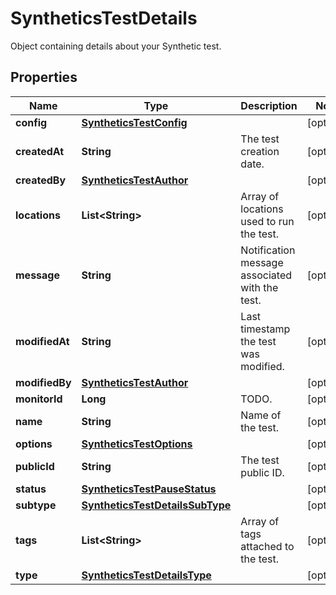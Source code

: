 

# SyntheticsTestDetails

Object containing details about your Synthetic test.
## Properties

Name | Type | Description | Notes
------------ | ------------- | ------------- | -------------
**config** | [**SyntheticsTestConfig**](SyntheticsTestConfig.md) |  |  [optional]
**createdAt** | **String** | The test creation date. |  [optional]
**createdBy** | [**SyntheticsTestAuthor**](SyntheticsTestAuthor.md) |  |  [optional]
**locations** | **List&lt;String&gt;** | Array of locations used to run the test. |  [optional]
**message** | **String** | Notification message associated with the test. |  [optional]
**modifiedAt** | **String** | Last timestamp the test was modified. |  [optional]
**modifiedBy** | [**SyntheticsTestAuthor**](SyntheticsTestAuthor.md) |  |  [optional]
**monitorId** | **Long** | TODO. |  [optional]
**name** | **String** | Name of the test. |  [optional]
**options** | [**SyntheticsTestOptions**](SyntheticsTestOptions.md) |  |  [optional]
**publicId** | **String** | The test public ID. |  [optional]
**status** | [**SyntheticsTestPauseStatus**](SyntheticsTestPauseStatus.md) |  |  [optional]
**subtype** | [**SyntheticsTestDetailsSubType**](SyntheticsTestDetailsSubType.md) |  |  [optional]
**tags** | **List&lt;String&gt;** | Array of tags attached to the test. |  [optional]
**type** | [**SyntheticsTestDetailsType**](SyntheticsTestDetailsType.md) |  |  [optional]



